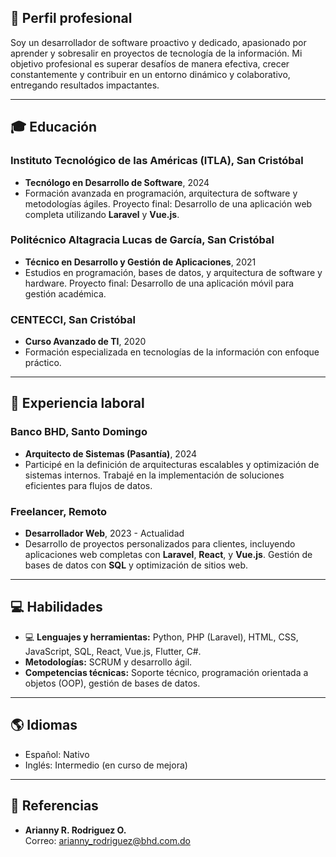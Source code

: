 ## 💼 Perfil profesional
Soy un desarrollador de software proactivo y dedicado, apasionado por aprender y sobresalir en proyectos de tecnología de la información. Mi objetivo profesional es superar desafíos de manera efectiva, crecer constantemente y contribuir en un entorno dinámico y colaborativo, entregando resultados impactantes.

---

## 🎓 Educación

### Instituto Tecnológico de las Américas (ITLA), San Cristóbal
- **Tecnólogo en Desarrollo de Software**, 2024
- Formación avanzada en programación, arquitectura de software y metodologías ágiles. Proyecto final: Desarrollo de una aplicación web completa utilizando **Laravel** y **Vue.js**.

### Politécnico Altagracia Lucas de García, San Cristóbal
- **Técnico en Desarrollo y Gestión de Aplicaciones**, 2021
- Estudios en programación, bases de datos, y arquitectura de software y hardware. Proyecto final: Desarrollo de una aplicación móvil para gestión académica.

### CENTECCI, San Cristóbal
- **Curso Avanzado de TI**, 2020
- Formación especializada en tecnologías de la información con enfoque práctico.

---

## 💼 Experiencia laboral

### Banco BHD, Santo Domingo
- **Arquitecto de Sistemas (Pasantía)**, 2024
- Participé en la definición de arquitecturas escalables y optimización de sistemas internos. Trabajé en la implementación de soluciones eficientes para flujos de datos.

### Freelancer, Remoto
- **Desarrollador Web**, 2023 - Actualidad
- Desarrollo de proyectos personalizados para clientes, incluyendo aplicaciones web completas con **Laravel**, **React**, y **Vue.js**. Gestión de bases de datos con **SQL** y optimización de sitios web.

---

## 💻 Habilidades

- 💻 **Lenguajes y herramientas:** Python, PHP (Laravel), HTML, CSS, JavaScript, SQL, React, Vue.js, Flutter, C#.
- **Metodologías:** SCRUM y desarrollo ágil.
- **Competencias técnicas:** Soporte técnico, programación orientada a objetos (OOP), gestión de bases de datos.

---

## 🌎 Idiomas

- Español: Nativo
- Inglés: Intermedio (en curso de mejora)

---

## 🔗 Referencias

- **Arianny R. Rodriguez O.**  
  Correo: [arianny_rodriguez@bhd.com.do](mailto:arianny_rodriguez@bhd.com.do)

